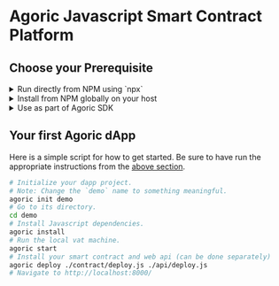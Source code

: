 # Agoric Javascript Smart Contract Platform

## Choose your Prerequisite

<details><summary>Run directly from NPM using `npx`</summary>
**NOTE: This doesn't work right now due to missing published packages.**

You will need a local installation of Node.js, at least version 11.

```sh
alias agoric='npx agoric'
```
</details>

<details><summary>Install from NPM globally on your host</summary>
**NOTE: This doesn't work right now due to missing published packages.**

You will need a local installation of Node.js, at least version 11.

```sh
npm install -g agoric
unalias agoric
```
</details>

<details><summary>Use as part of Agoric SDK</summary>

If you have cloned and installed the Agoric SDK as described by its [README](/Agoric/agoric-sdk/#readme), you can use the Agoric CLI directly.

```sh
alias agoric="/PATH/TO/agoric-sdk/packages/agoric-cli/bin/agoric --sdk"
```

If you want to modify the `template` directory used by Agoric SDK, you can `cd` to it and skip the `agoric init` stage below.  Then, create a PR from your changes.
</details>

## Your first Agoric dApp

Here is a simple script for how to get started.  Be sure to have run the appropriate instructions from the [above section](#Choose-your-Prerequisites).

```sh
# Initialize your dapp project.
# Note: Change the `demo` name to something meaningful.
agoric init demo
# Go to its directory.
cd demo
# Install Javascript dependencies.
agoric install
# Run the local vat machine.
agoric start
# Install your smart contract and web api (can be done separately)
agoric deploy ./contract/deploy.js ./api/deploy.js
# Navigate to http://localhost:8000/
```
